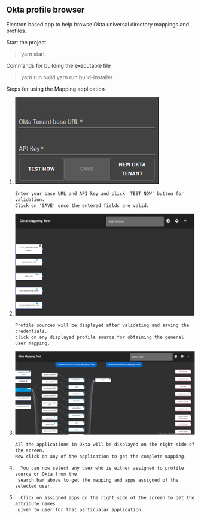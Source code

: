 ## Okta profile browser

Electron based app to help browse Okta universal directory mappings and profiles.

Start the project

> yarn start

Commands for building the executable file

> yarn run build
> yarn run build-installer

Steps for using the Mapping application-

1.  ![](2022-03-23-12-51-32.png)

        Enter your base URL and API key and click 'TEST NOW' button for validation.
        Click on 'SAVE' once the entered fields are valid.

2.  ![](2022-03-23-12-59-05.png)

        Profile sources will be displayed after validating and saving the credentials.
        click on any displayed profile source for obtaining the general user mapping.

3.  ![](2022-03-23-14-40-11.png)

        All the applications in Okta will be displayed on the right side of the screen.
        Now click on any of the application to get the complete mapping.

4.       You can now select any user who is either assigned to profile source or Okta from the
        search bar above to get the mapping and apps assigned of the selected user.

5.       Click on assigned apps on the right side of the screen to get the attribute names
        given to user for that particualar application.
